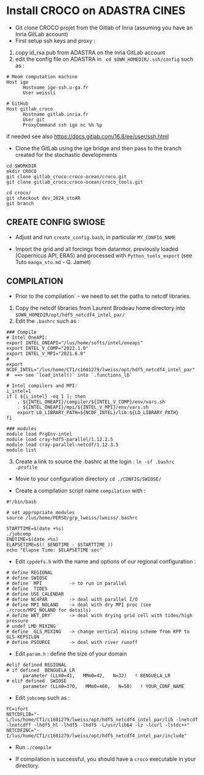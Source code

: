 # Install CROCO on ADASTRA CINES

* Git clone CROCO projet from the Gitlab of Inria (assuming you have an Inria GitLab account)
* First setup ssh keys and proxy :
1) copy id_rsa.pub from ADASTRA on the Inria GitLab account
2) edit the config file on ADASTRA in ``` cd $OWN_HOMEDIR/.ssh/config``` such as : 

```
# Meom computation machine
Host ige
      Hostname ige-ssh.u-ga.fr
      User weissli

# GitHub
Host gitlab_croco
      Hostname gitlab.inria.fr
      User git
      ProxyCommand ssh ige nc %h %p
 ```
if needed see also https://docs.gitlab.com/16.8/ee/user/ssh.html

* Clone the GitLab using the ige bridge and then pass to the branch created for the stochastic developments
```
cd $WORKDIR
mkdir CROCO
git clone gitlab_croco:croco-ocean/croco.git
git clone gitlab_croco:croco-ocean/croco_tools.git

cd croco/
git checkout dev_2024_stoAR
git branch
```

## CREATE CONFIG SWIOSE

* Adjust and run ```create_config.bash```, in particular ```MY_CONFIG_NAME```

* Import the grid and all forcings from datarmor, previously loaded (Copernicus API, ERA5) and processed with ```Python_tools_export``` (see Tuto ```manga_sto.md``` - Q. Jamet)

## COMPILATION

* Prior to the compilation` - we need to set the paths to netcdf libraries.

1) Copy the netcdf libraries from Laurent Brodeau home directory into ```$OWN_HOMEDIR/opt/hdf5_netcdf4_intel_par/```
2) Edit the ```.bashrc``` such as :
```
### Compile
# Intel OneAPI:
export INTEL_ONEAPI="/lus/home/softs/intel/oneapi"
export INTEL_V_COMP="2022.1.0"
export INTEL_V_MPI="2021.6.0"
#
export NCDF_INTEL="/lus/home/CT1/c1601279/lweiss/opt/hdf5_netcdf4_intel_par"
#  ==> see `load_intel()` into `.functions_lb`

# Intel compilers and MPI:
i_intel=1
if [ ${i_intel} -eq 1 ]; then
    . ${INTEL_ONEAPI}/compiler/${INTEL_V_COMP}/env/vars.sh
    . ${INTEL_ONEAPI}/mpi/${INTEL_V_MPI}/env/vars.sh
    export LD_LIBRARY_PATH=${NCDF_INTEL}/lib:${LD_LIBRARY_PATH}
fi

### modules
module load PrgEnv-intel
module load cray-hdf5-parallel/1.12.2.5
module load cray-parallel-netcdf/1.12.3.5
module list
```
3) Create a link to source the .bashrc at the login : ```ln -sf .bashrc .profile```


* Move to your configuration directory ```cd ./CONFIG/SWIOSE/```

* Create a compilation script name ```compilation``` with :
```
#!/bin/bash

# set appropriate modules
source /lus/home/PERSO/grp_lweiss/lweiss/.bashrc

STARTTIME=$(date +%s)
./jobcomp
ENDTIME=$(date +%s)
ELAPSETIME=$(( $ENDTIME - $STARTTIME ))
echo "Elapse Time: $ELAPSETIME sec"
```

* Edit ```cppdefs.h``` with the name and options of our regional configuration :
```
# define REGIONAL
# define SWIOSE
# define  MPI          -> to run in parallel
# define  TIDES
# define USE_CALENDAR
# define NC4PAR        -> deal with parallel I/O
# define MPI_NOLAND    -> deal with dry MPI proc (see ./croco/MPI_NOLAND for details)
# define WET_DRY`      -> deal with drying grid cell with tides/high pressure
# undef LMD_MIXING
# define  GLS_MIXING   -> change vertical mixing scheme from KPP to GLS-KEPSILON
# define PSOURCE       -> deal with river runoff 
```

* Edit ```param.h``` : define the size of your domain
```
#elif defined REGIONAL
# if defined  BENGUELA_LR
      parameter (LLm0=41,   MMm0=42,   N=32)   ! BENGUELA_LR
# elif defined  SWIOSE
      parameter (LLm0=370,   MMm0=460,   N=50)   ! YOUR_CONF_NAME
```

* Edit ```jobcomp``` such as :
```
FC=ifort
NETCDFLIB="-L/lus/home/CT1/c1601279/lweiss/opt/hdf5_netcdf4_intel_par/lib -lnetcdf -lnetcdff -lhdf5_hl -lhdf5 -lhdf5 -L/usr/lib64 -lz -lcurl -lstdc++"
NETCDFINC="-I/lus/home/CT1/c1601279/lweiss/opt/hdf5_netcdf4_intel_par/include"
```

* Run ```./compile```

* If compilation is successful, you should have a ```croco``` executable in your directory.

